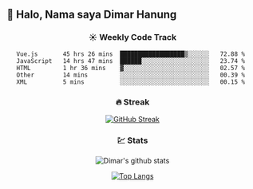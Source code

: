 ## 👋 Halo, Nama saya **Dimar Hanung**

<center>

### :sunny: Weekly Code Track
<!--START_SECTION:waka-->
```text
Vue.js       45 hrs 26 mins  ██████████████████▒░░░░░░   72.88 % 
JavaScript   14 hrs 47 mins  ██████░░░░░░░░░░░░░░░░░░░   23.74 % 
HTML         1 hr 36 mins    ▓░░░░░░░░░░░░░░░░░░░░░░░░   02.57 % 
Other        14 mins         ░░░░░░░░░░░░░░░░░░░░░░░░░   00.39 % 
XML          5 mins          ░░░░░░░░░░░░░░░░░░░░░░░░░   00.15 % 
```
<!--END_SECTION:waka-->

### :fire: Streak

[![GitHub Streak](http://github-readme-streak-stats.herokuapp.com?user=dimar-hanung)](https://git.io/streak-stats)

### :chart: Stats

![Dimar's github stats](https://github-readme-stats.vercel.app/api?username=dimar-hanung&show_icons=true&theme=vue)

[![Top Langs](https://github-readme-stats.vercel.app/api/top-langs/?username=dimar-hanung)](#)

</center>
